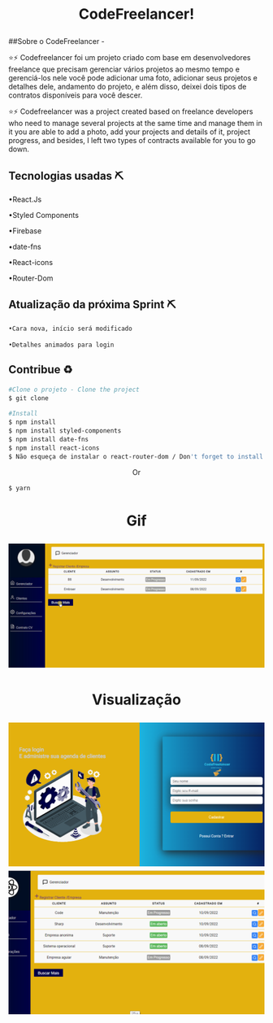 <h1 align='center'>
    <p>CodeFreelancer!</p>
</h1>


##Sobre o CodeFreelancer - 

⭐⚡ Codefreelancer foi um projeto criado com base em desenvolvedores freelance que precisam gerenciar vários projetos ao mesmo tempo e gerenciá-los nele você pode adicionar uma foto, adicionar seus projetos e detalhes dele, andamento do projeto, e além disso, deixei dois tipos de contratos disponíveis para você descer.


⭐⚡ Codefreelancer was a project created based on freelance developers who need to manage several projects at the same time and manage them in it you are able to add a photo, add your projects and details of it, project progress, and besides, I left two types of contracts available for you to go down.

## Tecnologias usadas ⛏ 

•React.Js

•Styled Components

•Firebase

•date-fns

•React-icons

•Router-Dom



## Atualização da próxima Sprint ⛏ 
    •Cara nova, início será modificado

    •Detalhes animados para login
## Contribue ♻
```bash
#Clone o projeto - Clone the project
$ git clone
```

```bash
#Install
$ npm install
$ npm install styled-components
$ npm install date-fns
$ npm install react-icons
$ Não esqueça de instalar o react-router-dom / Don't forget to install react-router-dom
```
<p align='center'> Or</p>

```bash
$ yarn
```

<h1 align='center'>
    <p>Gif</p>
    <img src='./src/assets/codefre.gif'/>
</h1>

<h1 align='center'>
     <p>Visualização</p>
    <img src='./src/assets/cap.png'/>
    <img src='./src/assets/cap1.png'/>
</h1>
